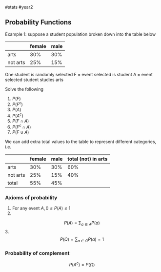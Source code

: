 #stats #year2 

## Probability Functions


Example 1: suppose a student population broken down into the table below

|          | female | male |
| -------- | ------ | ---- |
| arts     | 30%    | 30%  |
| not arts | 25%    | 15%  |

One student is randomly selected
F = event selected is student
A = event selected student studies arts

Solve the following

1. $P(F)$
2. $P(F^c )$
3. $P(A)$
4. $P(A^c )$
5. $P(F ∩ A)$
6. $P(F^c ∩ A)$
7. $P(F ∪ A)$

We can add extra total values to the table to represent different categories, i.e.

|          | female | male | total (not) in arts |
| -------- | ------ | ---- | ------------------- |
| arts     | 30%    | 30%  | 60%                 |
| not arts | 25%    | 15%  | 40%                 |
| total    | 55%    | 45%  |                     |

### Axioms of probability
1. For any event $A, 0 ≤ P(A) ≤ 1$
2.
$$P(A) = \sum_{a \in A} P(a)$$
3.
$$P(\Omega) = \sum_{a \in \Omega} P(a) = 1$$


### Probability of complement

$$P(A^{c}) = P(\Omega) $$